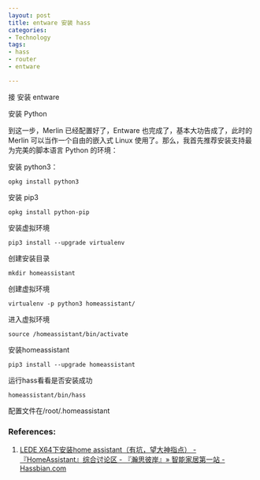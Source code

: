 ```yaml
---
layout: post
title: entware 安装 hass
categories: 
- Technology
tags:
- hass
- router
- entware

---
```


接 安装 entware

安装 Python

到这一步，Merlin 已经配置好了，Entware 也完成了，基本大功告成了，此时的 Merlin 可以当作一个自由的嵌入式 Linux 使用了。那么，我首先推荐安装支持最为完美的脚本语言 Python 的环境：

安装 python3：

    opkg install python3

安装 pip3

    opkg install python-pip

安装虚拟环境

    pip3 install --upgrade virtualenv

创建安装目录

    mkdir homeassistant

创建虚拟环境

    virtualenv -p python3 homeassistant/

进入虚拟环境

    source /homeassistant/bin/activate


安装homeassistant

    pip3 install --upgrade homeassistant


运行hass看看是否安装成功

    homeassistant/bin/hass


配置文件在/root/.homeassistant 

### References:
1.  [LEDE X64下安装home assistant（有坑，望大神指点） - 『HomeAssistant』综合讨论区 - 『瀚思彼岸』» 智能家居第一站 - Hassbian.com](https://bbs.hassbian.com/thread-1567-1-1.html)